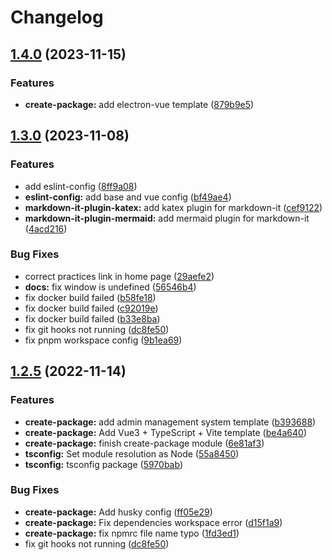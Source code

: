 # Changelog

## [1.4.0](https://github.com/c233jf/repo/compare/repo-v1.3.0...repo-v1.4.0) (2023-11-15)

### Features

- **create-package:** add electron-vue template ([879b9e5](https://github.com/c233jf/repo/commit/879b9e50b39182527cefcf8e585fd70d5e509a73))

## [1.3.0](https://github.com/c233jf/repo/compare/repo-v1.2.5...repo-v1.3.0) (2023-11-08)

### Features

- add eslint-config ([8ff9a08](https://github.com/c233jf/repo/commit/8ff9a083d82f2b933f9a21b8c40fe1fab8f8b89d))
- **eslint-config:** add base and vue config ([bf49ae4](https://github.com/c233jf/repo/commit/bf49ae463b87d1f0f849359fc84c5d60bc294144))
- **markdown-it-plugin-katex:** add katex plugin for markdown-it ([cef9122](https://github.com/c233jf/repo/commit/cef9122f2a5b7ee4411cf1ada60180648753fd2f))
- **markdown-it-plugin-mermaid:** add mermaid plugin for markdown-it ([4acd216](https://github.com/c233jf/repo/commit/4acd216099e86e72a3b01e095d8b51a6b307f5a0))

### Bug Fixes

- correct practices link in home page ([29aefe2](https://github.com/c233jf/repo/commit/29aefe2f6885e558e48b5fd276a538c65ba80cde))
- **docs:** fix window is undefined ([56546b4](https://github.com/c233jf/repo/commit/56546b45b263ef9c6cd7b754188550bce14bead1))
- fix docker build failed ([b58fe18](https://github.com/c233jf/repo/commit/b58fe186e1fcca8b1d95a311524b34ccef98e540))
- fix docker build failed ([c92019e](https://github.com/c233jf/repo/commit/c92019eee3295155fb122268b193614643f3b537))
- fix docker build failed ([b33e8ba](https://github.com/c233jf/repo/commit/b33e8bab1d9213fba2a94a92b92f522609c6b0e7))
- fix git hooks not running ([dc8fe50](https://github.com/c233jf/repo/commit/dc8fe5041a56079319548b38ffcb0f9767cb929f))
- fix pnpm workspace config ([9b1ea69](https://github.com/c233jf/repo/commit/9b1ea69d9a26af1d1b8d44532eb665077b36d8f3))

## [1.2.5](https://github.com/c233jf/tools/compare/tools-v1.0.0...tools-v1.2.5) (2022-11-14)

### Features

- **create-package:** add admin management system template ([b393688](https://github.com/c233jf/tools/commit/b393688f379180b09ab83d144fb79482392f8277))
- **create-package:** Add Vue3 + TypeScript + Vite template ([be4a640](https://github.com/c233jf/tools/commit/be4a640b9501bece5364c91588109e0e37ce09c1))
- **create-package:** finish create-package module ([6e81af3](https://github.com/c233jf/tools/commit/6e81af3ffcb77e919f46a28a01a22f2390524b78))
- **tsconfig:** Set module resolution as Node ([55a8450](https://github.com/c233jf/tools/commit/55a84506bcb18a67e3fe4e675b13362feba00401))
- **tsconfig:** tsconfig package ([5970bab](https://github.com/c233jf/tools/commit/5970bab10adecb84dc99842bc59ee18519abd5b0))

### Bug Fixes

- **create-package:** Add husky config ([ff05e29](https://github.com/c233jf/tools/commit/ff05e291c43f9c854a7b9f86f801fccbbe7ea233))
- **create-package:** Fix dependencies workspace error ([d15f1a9](https://github.com/c233jf/tools/commit/d15f1a9f652eb0f8944d82dbd4bc145338d25f3c))
- **create-package:** fix npmrc file name typo ([1fd3ed1](https://github.com/c233jf/tools/commit/1fd3ed1a16d11bca297b93e560fb8bfe2aa1efe3))
- fix git hooks not running ([dc8fe50](https://github.com/c233jf/tools/commit/dc8fe5041a56079319548b38ffcb0f9767cb929f))
